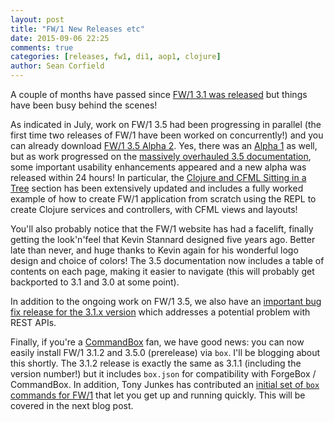 ```yaml
---
layout: post
title: "FW/1 New Releases etc"
date: 2015-09-06 22:25
comments: true
categories: [releases, fw1, di1, aop1, clojure]
author: Sean Corfield
---
```

A couple of months have passed since [FW/1 3.1 was released](http://framework-one.github.io/blog/2015/07/12/fw1-3-1-released/) but things have been busy behind the scenes!

As indicated in July, work on FW/1 3.5 had been progressing in parallel (the first time two releases of FW/1 have been worked on concurrently!) and you can already download [FW/1 3.5 Alpha 2](https://github.com/framework-one/fw1/releases/tag/v3.5.0-alpha2).
Yes, there was an [Alpha 1](https://github.com/framework-one/fw1/releases/tag/v3.5.0-alpha1) as well, but as work progressed on the [massively overhauled 3.5 documentation](http://framework-one.github.io/documentation/3.5/), some important usability enhancements
appeared and a new alpha was released within 24 hours! In particular, the [Clojure and CFML Sitting in a Tree](http://framework-one.github.io/documentation/3.5/cfml-and-clojure.html) section has been extensively updated and includes a fully worked example of
how to create FW/1 application from scratch using the REPL to create Clojure services and controllers, with CFML views and layouts!

You'll also probably notice that the FW/1 website has had a facelift, finally getting the look'n'feel that Kevin Stannard designed five years ago. Better late than never, and huge thanks to Kevin again for his wonderful logo design and choice of colors!
The 3.5 documentation now includes a table of contents on each page, making it easier to navigate (this will probably get backported to 3.1 and 3.0 at some point).

In addition to the ongoing work on FW/1 3.5, we also have an [important bug fix release for the 3.1.x version](https://github.com/framework-one/fw1/releases/tag/v3.1.1) which addresses a potential problem with REST APIs.

Finally, if you're a [CommandBox](https://www.ortussolutions.com/products/commandbox) fan, we have good news: you can now easily install FW/1 3.1.2 and 3.5.0 (prerelease) via `box`. I'll be blogging about this shortly. The 3.1.2 release is exactly the same as 3.1.1 (including the version number!)
but it includes `box.json` for compatibility with ForgeBox / CommandBox. In addition, Tony Junkes has contributed an [initial set of `box` commands for FW/1](https://github.com/framework-one/fw1-commands) that let you get up and running quickly. This will be covered in the next blog post.
